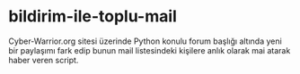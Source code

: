 # bildirim-ile-toplu-mail
Cyber-Warrior.org sitesi üzerinde Python konulu forum başlığı altında yeni bir paylaşımı fark edip bunun mail listesindeki kişilere anlık olarak mai atarak haber veren script.
